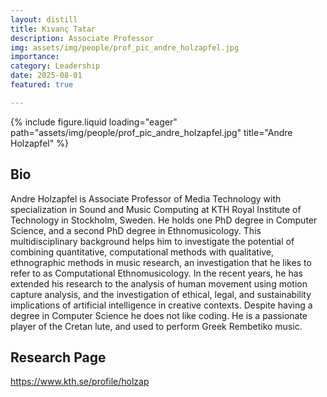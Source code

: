 ```yaml
---
layout: distill
title: Kıvanç Tatar
description: Associate Professor
img: assets/img/people/prof_pic_andre_holzapfel.jpg
importance: 
category: Leadership
date: 2025-08-01
featured: true

---
```


<div class="fake-img l-body">
{% include figure.liquid loading="eager" path="assets/img/people/prof_pic_andre_holzapfel.jpg" title="Andre Holzapfel" %}
</div>


## Bio

Andre Holzapfel is Associate Professor of Media Technology with specialization in Sound and Music Computing at KTH Royal Institute of Technology in Stockholm, Sweden. He holds one PhD degree in Computer Science, and a second PhD degree in Ethnomusicology. This multidisciplinary background helps him to investigate the potential of combining quantitative, computational methods with qualitative, ethnographic methods in music research, an investigation that he likes to refer to as Computational Ethnomusicology. In the recent years, he has extended his research to the analysis of human movement using motion capture analysis, and the investigation of ethical, legal, and sustainability implications of artificial intelligence in creative contexts. Despite having a degree in Computer Science he does not like coding. He is a passionate player of the Cretan lute, and used to perform Greek Rembetiko music.

## Research Page

<https://www.kth.se/profile/holzap>
